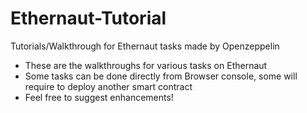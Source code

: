 # Ethernaut-Tutorial
Tutorials/Walkthrough for Ethernaut tasks made by Openzeppelin
- These are the walkthroughs for various tasks on Ethernaut
- Some tasks can be done directly from Browser console, some will require to deploy another smart contract
- Feel free to suggest enhancements!
